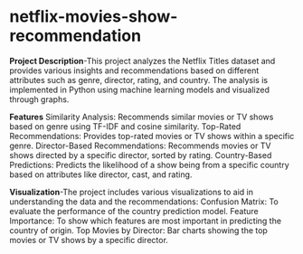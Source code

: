 # netflix-movies-show-recommendation
**Project Description**-This project analyzes the Netflix Titles dataset and provides various insights and recommendations based on different attributes such as genre, director, rating, and country. The analysis is implemented in Python using machine learning models and visualized through graphs.

**Features**
Similarity Analysis: Recommends similar movies or TV shows based on genre using TF-IDF and cosine similarity.
Top-Rated Recommendations: Provides top-rated movies or TV shows within a specific genre.
Director-Based Recommendations: Recommends movies or TV shows directed by a specific director, sorted by rating.
Country-Based Predictions: Predicts the likelihood of a show being from a specific country based on attributes like director, cast, and rating.

**Visualization**-The project includes various visualizations to aid in understanding the data and the recommendations:
Confusion Matrix: To evaluate the performance of the country prediction model.
Feature Importance: To show which features are most important in predicting the country of origin.
Top Movies by Director: Bar charts showing the top movies or TV shows by a specific director.
